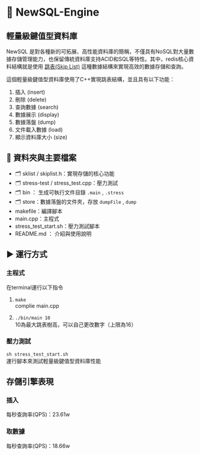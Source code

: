 # 💾 NewSQL-Engine 
## 輕量級鍵值型資料庫
NewSQL 是對各種新的可拓展、高性能資料庫的簡稱，不僅具有NoSQL對大量數據存儲管理能力，也保留傳統資料庫支持ACID和SQL等特性。其中，redis核心資料結構就是使用 [跳表(Skip List)](https://en.wikipedia.org/wiki/Skip_list) 這種數據結構來實現高效的數據存儲和查詢。

這個輕量級鍵值型資料庫使用了C++實現跳表結構，並且具有以下功能：

1. 插入 (insert)
2. 刪除 (delete)
3. 查詢數據 (search)
4. 數據展示 (display)
5. 數據落盤 (dump)
6. 文件載入數據 (load)
7. 顯示資料庫大小 (size)

## 📁 資料夾與主要檔案
* 🗂️ sklist / skiplist.h：實現存儲的核心功能
* 🗂️ stress-test / stress_test.cpp：壓力測試
* 🗂️ bin ： 生成可執行文件目錄 `.main` , `.stress`
* 🗂️ store：數據落盤的文件夾，存放 `dumpFile` , `dump`
* makefile：編譯腳本
* main.cpp：主程式
* stress_test_start.sh：壓力測試腳本
* README.md ： 介紹與使用說明
 

## ▶️ 運行方式
### 主程式
在terminal運行以下指令

1. `make`				
complie main.cpp

2. `./bin/main 10`		
10為最大跳表樹高，可以自己更改數字（上限為16）

### 壓力測試
 `sh stress_test_start.sh` 		
運行腳本來測試輕量級鍵值型資料庫性能

## 存儲引擎表現
### 插入
每秒查詢率(QPS)：23.61w
### 取數據
每秒查詢率(QPS)：18.66w







